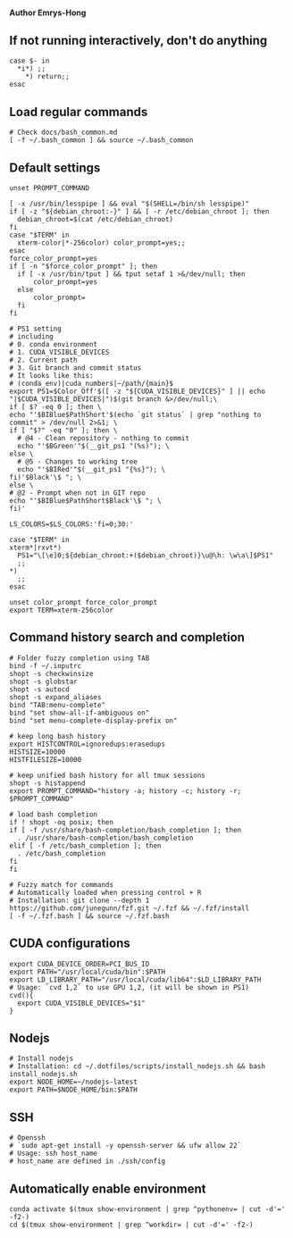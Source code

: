 #### Author Emrys-Hong
## If not running interactively, don't do anything
    case $- in
      *i*) ;;
        *) return;;
    esac






## Load regular commands
    # Check docs/bash_common.md
    [ -f ~/.bash_common ] && source ~/.bash_common






## Default settings
    unset PROMPT_COMMAND

    [ -x /usr/bin/lesspipe ] && eval "$(SHELL=/bin/sh lesspipe)"
    if [ -z "${debian_chroot:-}" ] && [ -r /etc/debian_chroot ]; then
      debian_chroot=$(cat /etc/debian_chroot)
    fi
    case "$TERM" in
      xterm-color|*-256color) color_prompt=yes;;
    esac
    force_color_prompt=yes
    if [ -n "$force_color_prompt" ]; then
      if [ -x /usr/bin/tput ] && tput setaf 1 >&/dev/null; then
          color_prompt=yes
      else
          color_prompt=
      fi
    fi

    # PS1 setting 
    # including
    # 0. conda environment
    # 1. CUDA_VISIBLE_DEVICES
    # 2. Current path
    # 3. Git branch and commit status
    # It looks like this:
    # (conda_env)|cuda_numbers|~/path/{main}$
    export PS1=$Color_Off'$([ -z "${CUDA_VISIBLE_DEVICES}" ] || echo "|$CUDA_VISIBLE_DEVICES|")$(git branch &>/dev/null;\
    if [ $? -eq 0 ]; then \
    echo "'$BIBlue$PathShort'$(echo `git status` | grep "nothing to commit" > /dev/null 2>&1; \
    if [ "$?" -eq "0" ]; then \
      # @4 - Clean repository - nothing to commit
      echo "'$BGreen'"$(__git_ps1 "(%s)"); \
    else \
      # @5 - Changes to working tree
      echo "'$BIRed'"$(__git_ps1 "{%s}"); \
    fi)'$Black'\$ "; \
    else \
    # @2 - Prompt when not in GIT repo
    echo "'$BIBlue$PathShort$Black'\$ "; \
    fi)'

    LS_COLORS=$LS_COLORS:'fi=0;30:'

    case "$TERM" in
    xterm*|rxvt*)
      PS1="\[\e]0;${debian_chroot:+($debian_chroot)}\u@\h: \w\a\]$PS1"
      ;;
    *)
      ;;
    esac

    unset color_prompt force_color_prompt
    export TERM=xterm-256color






## Command history search and completion
    # Folder fuzzy completion using TAB
    bind -f ~/.inputrc
    shopt -s checkwinsize
    shopt -s globstar
    shopt -s autocd
    shopt -s expand_aliases
    bind "TAB:menu-complete"
    bind "set show-all-if-ambiguous on"
    bind "set menu-complete-display-prefix on"

    # keep long bash history
    export HISTCONTROL=ignoredups:erasedups
    HISTSIZE=10000
    HISTFILESIZE=10000

    # keep unified bash history for all tmux sessions
    shopt -s histappend
    export PROMPT_COMMAND="history -a; history -c; history -r; $PROMPT_COMMAND"

    # load bash completion
    if ! shopt -oq posix; then
    if [ -f /usr/share/bash-completion/bash_completion ]; then
      . /usr/share/bash-completion/bash_completion
    elif [ -f /etc/bash_completion ]; then
      . /etc/bash_completion
    fi
    fi

    # Fuzzy match for commands
    # Automatically loaded when pressing control + R
    # Installation: git clone --depth 1 https://github.com/junegunn/fzf.git ~/.fzf && ~/.fzf/install
    [ -f ~/.fzf.bash ] && source ~/.fzf.bash






## CUDA configurations
    export CUDA_DEVICE_ORDER=PCI_BUS_ID
    export PATH="/usr/local/cuda/bin":$PATH
    export LD_LIBRARY_PATH="/usr/local/cuda/lib64":$LD_LIBRARY_PATH
    # Usage: `cvd 1,2` to use GPU 1,2, (it will be shown in PS1)
    cvd(){
      export CUDA_VISIBLE_DEVICES="$1"
    }





## Nodejs
    # Install nodejs
    # Installation: cd ~/.dotfiles/scripts/install_nodejs.sh && bash install_nodejs.sh
    export NODE_HOME=~/nodejs-latest
    export PATH=$NODE_HOME/bin:$PATH






## SSH
    # Openssh
    # `sudo apt-get install -y openssh-server && ufw allow 22`
    # Usage: ssh host_name
    # host_name are defined in ./ssh/config






## Automatically enable environment
    conda activate $(tmux show-environment | grep ^pythonenv= | cut -d'=' -f2-)
    cd $(tmux show-environment | grep ^workdir= | cut -d'=' -f2-)
